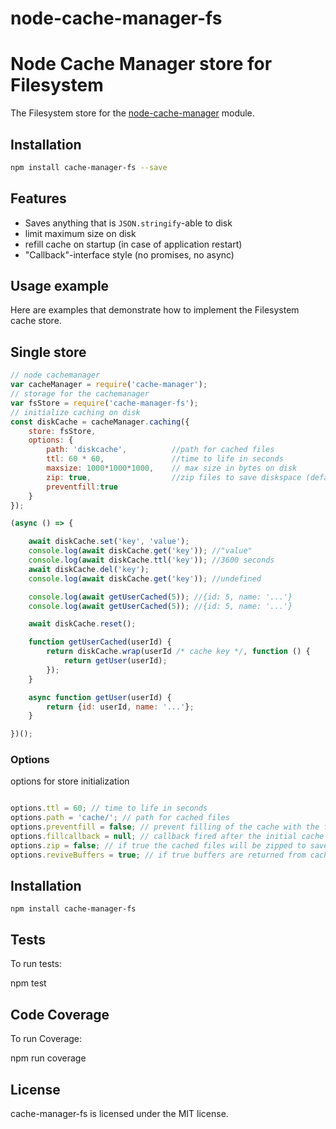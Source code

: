 # node-cache-manager-fs
Node Cache Manager store for Filesystem
=======================================

The Filesystem store for the [node-cache-manager](https://github.com/BryanDonovan/node-cache-manager) module.

## Installation

```sh
npm install cache-manager-fs --save
```

## Features

* Saves anything that is `JSON.stringify`-able to disk
* limit maximum size on disk
* refill cache on startup (in case of application restart)
* "Callback"-interface style (no promises, no async)

## Usage example

Here are examples that demonstrate how to implement the Filesystem cache store.

## Single store

```javascript
// node cachemanager
var cacheManager = require('cache-manager');
// storage for the cachemanager
var fsStore = require('cache-manager-fs');
// initialize caching on disk
const diskCache = cacheManager.caching({
    store: fsStore, 
    options: {
        path: 'diskcache',          //path for cached files
        ttl: 60 * 60,               //time to life in seconds
        maxsize: 1000*1000*1000,    // max size in bytes on disk
        zip: true,                  //zip files to save diskspace (default: false)        
        preventfill:true            
    }
});

(async () => {

    await diskCache.set('key', 'value');
    console.log(await diskCache.get('key')); //"value"
    console.log(await diskCache.ttl('key')); //3600 seconds
    await diskCache.del('key');
    console.log(await diskCache.get('key')); //undefined

    console.log(await getUserCached(5)); //{id: 5, name: '...'}
    console.log(await getUserCached(5)); //{id: 5, name: '...'}

    await diskCache.reset();

    function getUserCached(userId) {
        return diskCache.wrap(userId /* cache key */, function () {
            return getUser(userId);
        });
    }

    async function getUser(userId) {
        return {id: userId, name: '...'};
    }

})();

```

### Options

options for store initialization

```javascript

options.ttl = 60; // time to life in seconds
options.path = 'cache/'; // path for cached files
options.preventfill = false; // prevent filling of the cache with the files from the cache-directory
options.fillcallback = null; // callback fired after the initial cache filling is completed
options.zip = false; // if true the cached files will be zipped to save diskspace
options.reviveBuffers = true; // if true buffers are returned from cache as buffers, not objects

```
## Installation

    npm install cache-manager-fs
	
## Tests

To run tests:

npm test

## Code Coverage

To run Coverage:

npm run coverage

## License

cache-manager-fs is licensed under the MIT license.
